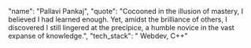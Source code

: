 "name": "Pallavi Pankaj",
"quote": "Cocooned in the illusion of mastery, I believed I had learned enough. Yet, amidst the brilliance of others, I discovered I still lingered at the precipice, a humble novice in the vast expanse of knowledge.", 
"tech_stack": " Webdev, C++" 